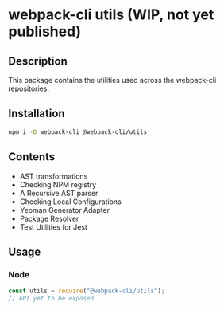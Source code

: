 # webpack-cli utils (WIP, not yet published)

## Description

This package contains the utilities used across the webpack-cli repositories.

## Installation

```bash
npm i -D webpack-cli @webpack-cli/utils
```

## Contents
 - AST transformations
 - Checking NPM registry
 - A Recursive AST parser
 - Checking Local Configurations
 - Yeoman Generator Adapter
 - Package Resolver
 - Test Utilities for Jest

## Usage

### Node

```js
const utils = require("@webpack-cli/utils");
// API yet to be exposed
```